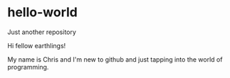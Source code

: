 # hello-world
Just another repository

Hi fellow earthlings!

My name is Chris and I'm new to github and just tapping into the world of programming. 
